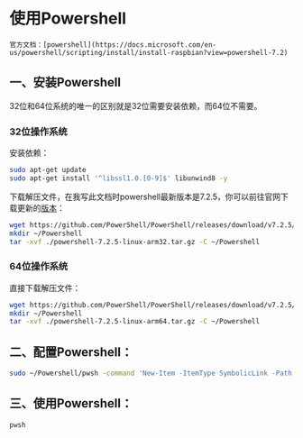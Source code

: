 # 使用Powershell

```admonish info
官方文档：[powershell](https://docs.microsoft.com/en-us/powershell/scripting/install/install-raspbian?view=powershell-7.2)
```

## 一、安装Powershell

32位和64位系统的唯一的区别就是32位需要安装依赖，而64位不需要。

### 32位操作系统

安装依赖：

```bash
sudo apt-get update
sudo apt-get install '^libssl1.0.[0-9]$' libunwind8 -y
```

下载解压文件，在我写此文档时powershell最新版本是7.2.5，你可以前往官网下载更新的[版本](https://github.com/PowerShell/PowerShell/releases)：

```bash
wget https://github.com/PowerShell/PowerShell/releases/download/v7.2.5/powershell-7.2.5-linux-arm32.tar.gz
mkdir ~/Powershell
tar -xvf ./powershell-7.2.5-linux-arm32.tar.gz -C ~/Powershell
```

### 64位操作系统

直接下载解压文件：

```bash
wget https://github.com/PowerShell/PowerShell/releases/download/v7.2.5/powershell-7.2.5-linux-arm64.tar.gz
mkdir ~/Powershell
tar -xvf ./powershell-7.2.5-linux-arm64.tar.gz -C ~/Powershell
```

## 二、配置Powershell：

```bash
sudo ~/Powershell/pwsh -command 'New-Item -ItemType SymbolicLink -Path "/usr/bin/pwsh" -Target "$PSHOME/pwsh" -Force'
```

## 三、使用Powershell：

```bash
pwsh
```